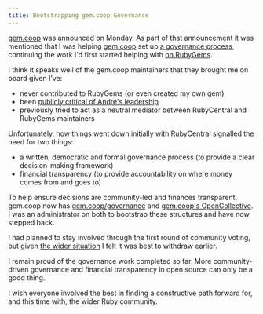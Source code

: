 ```yaml
---
title: Bootstrapping gem.coop Governance
---
```


[gem.coop](https://gem.coop) was announced on Monday.
As part of that announcement it was mentioned that I was helping
[gem.coop](https://gem.coop)
set up
[a governance process](https://github.com/gem-coop/governance/pull/1),
continuing the work I'd first started helping with
[on RubyGems](https://github.com/rubygems/rfcs/pull/61).

I think it speaks well of the gem.coop maintainers that they brought me on board given I’ve:

- never contributed to RubyGems (or even created my own gem)
- been [publicly critical of André's leadership](https://www.404media.co/how-ruby-went-off-the-rails/)
- previously tried to act as a neutral mediator between RubyCentral and RubyGems maintainers

Unfortunately, how things went down initially with RubyCentral signalled the need for two things:

- a written, democratic and formal governance process (to provide a clear decision-making framework)
- financial transparency (to provide accountability on where money comes from and goes to)

To help ensure decisions are community-led and finances transparent, gem.coop now has
[gem.coop/governance](https://github.com/gem-coop/governance) and
[gem.coop's OpenCollective](https://opencollective.com/gem-coop).
I was an administrator on both to bootstrap these structures and have now stepped back.

I had planned to stay involved through the first round of community voting,
but given [the wider situation](https://justin.searls.co/links/2025-10-09-people-jumped-to-conclusions-about-this-rubygems-thing/)
I felt it was best to withdraw earlier.

I remain proud of the governance work completed so far.
More community-driven governance and financial transparency in open source can only be a good thing.

I wish everyone involved the best in finding a constructive path forward for, and this time with, the wider Ruby community.
